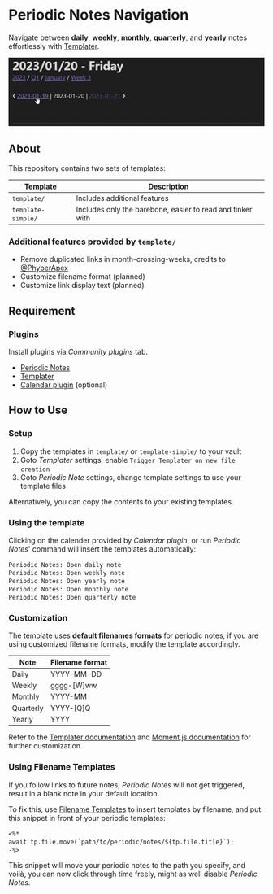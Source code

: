 # Periodic Notes Navigation

Navigate between **daily**, **weekly**, **monthly**, **quarterly**, and **yearly** notes effortlessly with [Templater](https://github.com/SilentVoid13/Templater).

![Navigation example](assets/navigation%20example.gif)

## About

This repository contains two sets of templates:

| Template           | Description                                                |
|--------------------|------------------------------------------------------------|
| `template/`        | Includes additional features                               |
| `template-simple/` | Includes only the barebone, easier to read and tinker with |

### Additional features provided by `template/`

- Remove duplicated links in month-crossing-weeks, credits to [@PhyberApex](https://github.com/PhyberApex)
- Customize filename format (planned)
- Customize link display text (planned)

## Requirement

### Plugins

Install plugins via _Community plugins_ tab.

- [Periodic Notes](https://github.com/liamcain/obsidian-periodic-notes)
- [Templater](https://github.com/SilentVoid13/Templater)
- [Calendar plugin](https://github.com/liamcain/obsidian-calendar-plugin) (optional)

## How to Use

### Setup

1. Copy the templates in `template/` or `template-simple/` to your vault
2. Goto _Templater_ settings, enable `Trigger Templater on new file creation`
3. Goto _Periodic Note_ settings, change template settings to use your template files

Alternatively, you can copy the contents to your existing templates.

### Using the template

Clicking on the calender provided by _Calendar plugin_, or run _Periodic Notes_' command will insert the templates automatically:

```
Periodic Notes: Open daily note
Periodic Notes: Open weekly note
Periodic Notes: Open yearly note
Periodic Notes: Open monthly note
Periodic Notes: Open quarterly note
```

### Customization

The template uses **default filenames formats** for periodic notes, if you are using customized filename formats, modify the template accordingly.

| Note      | Filename format |
|-----------|-----------------|
| Daily     | YYYY-MM-DD      |
| Weekly    | gggg-[W]ww      |
| Monthly   | YYYY-MM         |
| Quarterly | YYYY-[Q]Q       |
| Yearly    | YYYY            |

Refer to the [Templater documentation](https://silentvoid13.github.io/Templater/introduction.html) and [Moment.js documentation](https://momentjs.com/docs/) for further customization.

### Using Filename Templates

If you follow links to future notes, _Periodic Notes_ will not get triggered, result in a blank note in your default location.

To fix this, use [Filename Templates](/Filename%20Template/) to insert templates by filename, and put this snippet in front of your periodic templates:

```
<%*
await tp.file.move(`path/to/periodic/notes/${tp.file.title}`);
-%>
```

This snippet will move your periodic notes to the path you specify, and voilà, you can now click through time freely, might as well disable _Periodic Notes_.